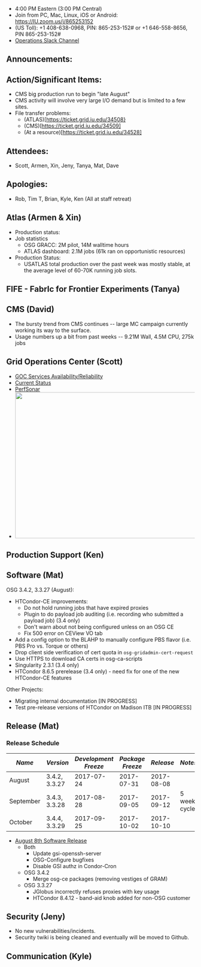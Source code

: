    * 4:00 PM Eastern (3:00 PM Central)
   * Join from PC, Mac, Linux, iOS or Android: https://IU.zoom.us/j/865253152
   * (US Toll): +1 408-638-0968, PIN: 865-253-152# or +1 646-558-8656, PIN 865-253-152#
   * [Operations Slack Channel](https://opensciencegrid.slack.com/messages/C5GAYBGA0/)
   
## Announcements: 
 
## Action/Significant Items:
   * CMS big production run to begin "late August"
   * CMS activity will involve very large I/O demand but is limited to a few sites.
   * File transfer problems:
      * (ATLAS)[https://ticket.grid.iu.edu/34508}
      * (CMS)[https://ticket.grid.iu.edu/34509]
      * (At a resource)[https://ticket.grid.iu.edu/34528]
   
## Attendees: 
   * Scott, Armen, Xin, Jeny, Tanya, Mat, Dave
   
## Apologies: 
   * Rob, Tim T, Brian, Kyle, Ken (All at staff retreat)

## Atlas (Armen & Xin)
   * Production status: 
   * Job statistics
     * OSG GRACC: 2M pilot, 14M walltime hours
     * ATLAS dashboard: 2.1M jobs (61k ran on opportunistic resources)
   * Production Status:
     * USATLAS total production over the past week was mostly stable, at the average level of 60-70K running job slots.

## FIFE - FabrIc for Frontier Experiments (Tanya) 
   
## CMS (David)
   * The bursty trend from CMS continues -- large MC campaign currently working its way to the surface.
   * Usage numbers up a bit from past weeks -- 9.21M Wall, 4.5M CPU, 275k jobs

## Grid Operations Center (Scott)

   * [GOC Services Availability/Reliability](http://tinyurl.com/pre26vw)
   * [Current Status](http://monitor.grid.iu.edu/availability/production.html)
   * [PerfSonar](http://maddash.aglt2.org/maddash-webui/index.cgi?dashboard=OSG\%20Grid\%20Operations\%20Center\%20Test\%20Mesh\%20Config)
   * <img src="http://steige.grid.iu.edu/steige/24Jul2017.osg-flock.png" width='630' height='390'  /><br>
      
## Production Support (Ken)   
   
## Software (Mat)

OSG 3.4.2, 3.3.27 (August):

-   HTCondor-CE improvements:
    -   Do not hold running jobs that have expired proxies
    -   Plugin to do payload job auditing (i.e. recording who submitted a payload job) (3.4 only)
    -   Don't warn about not being configured unless on an OSG CE
    -   Fix 500 error on CEView VO tab
-   Add a config option to the BLAHP to manually configure PBS flavor (i.e. PBS Pro vs. Torque or others)
-   Drop client side verification of cert quota in `osg-gridadmin-cert-request`
-   Use HTTPS to download CA certs in osg-ca-scripts
-   Singularity 2.3.1 (3.4 only)
-   HTCondor 8.6.5 prerelease (3.4 only) - need fix for one of the new HTCondor-CE features


Other Projects:

-   Migrating internal documentation [IN PROGRESS]
-   Test pre-release versions of HTCondor on Madison ITB [IN PROGRESS]


## Release (Mat)
### Release Schedule

| *Name*    | *Version*     | *Development Freeze* | *Package Freeze* | *Release*  | *Notes*      |
| ------    | ---------     | -------------------- | ---------------- | ---------  | -------      |
| August    | 3.4.2, 3.3.27 | 2017-07-24           | 2017-07-31       | 2017-08-08 |              |
| September | 3.4.3, 3.3.28 | 2017-08-28           | 2017-09-05       | 2017-09-12 | 5 week cycle |
| October   | 3.4.4, 3.3.29 | 2017-09-25           | 2017-10-02       | 2017-10-10 |              |

- [August 8th Software Release](https://jira.opensciencegrid.org/issues/?filter=15254)
  - Both
    - Update gsi-openssh-server
    - OSG-Configure bugfixes
    - Disable GSI authz in Condor-Cron
  - OSG 3.4.2
    - Merge osg-ce packages (removing vestiges of GRAM)
  - OSG 3.3.27
    - JGlobus incorrectly refuses proxies with key usage
    - HTCondor 8.4.12 - band-aid knob added for non-OSG customer


## Security (Jeny)
   * No new vulnerabilities/incidents.
   * Security twiki is being cleaned and eventually will be moved to Github.

## Communication (Kyle)
